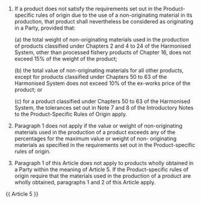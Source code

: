 1. If a product does not satisfy the requirements set out in the Product-specific rules of origin due to the use of a non-originating material in its production, that product shall nevertheless be considered as originating in a Party, provided that:

    (a) the total weight of non-originating materials used in the production of products classified under Chapters 2 and 4 to 24 of the Harmonised System, other than processed fishery products of Chapter 16, does not exceed 15% of the weight of the product;

    (b) the total value of non-originating materials for all other products, except for products classified under Chapters 50 to 63 of the Harmonised System does not exceed 10% of the ex-works price of the product; or

    (c) for a product classified under Chapters 50 to 63 of the Harmonised System, the tolerances set out in Note 7 and 8 of the Introductory Notes to the Product-Specific Rules of Origin apply.

2. Paragraph 1 does not apply if the value or weight of non-originating materials used in the production of a product exceeds any of the percentages for the maximum value or weight of non- originating materials as specified in the requirements set out in the Product-specific rules of origin.

3. Paragraph 1 of this Article does not apply to products wholly obtained in a Party within the meaning of Article 5. If the Product-specific rules of origin require that the materials used in the production of a product are wholly obtained, paragraphs 1 and 2 of this Article apply.

{{ Article 5 }}

